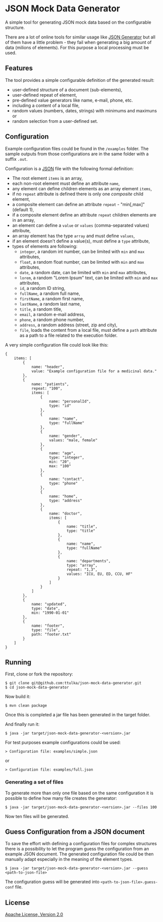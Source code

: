 # JSON Mock Data Generator

A simple tool for generating JSON mock data based on the configurable structure.

There are a lot of online tools for similar usage like [JSON Generator](http://www.json-generator.com) but all of them have a little problem - they fail when generating a big amount of data (milions of elements). For this purpose a local processing must be used.

## Features

The tool provides a simple configurable definition of the generated result:

- user-defined structure of a document (sub-elements),
- user-defined repeat of element,
- pre-defined value generators like name, e-mail, phone, etc.
- including a content of a local file,
- random values (numbers, dates, strings) with minimums and maximuns or
- random selection from a user-defined set.

## Configuration

Example configuration files could be found in the `/examples` folder.
The sample outputs from those configurations are in the same folder with a suffix `.out`.

Configuration is a [JSON](http://www.json.org) file with the following formal definition:

- The root element `items` is an array,
- each non-root element must define an attribute `name`,
- any element can define children elements as an array element `items`,
- if no `repeat` attribute is defined there is only one *composite* child element,
- a composite element can define an attribute `repeat` - "min[,max]" (default 1),
- if a composite element define an attribute `repeat` children elements are in an array,
- an element can define a `value` or `values` (comma-separated values) attribute,
- an array element has the type `array` and must define `values`,
- if an element doesn't define a value(s), must define a `type` attribute,
- types of elements are following:
	- `integer`, a random int number, can be limited with `min` and `max` attributes,
	- `float`, a random float number, can be limited with `min` and `max` attributes,
	- `date`, a random date, can be limited with `min` and `max` attributes,
	- `lorem`, a random "Lorem Ipsum" text, can be limited with `min` and `max` attributes,
	- `id`, a random ID string, 
	- `fullName`, a random full name,
	- `firstName`, a random first name,
	- `lastName`, a random last name,
	- `title`, a random title,
	- `email`, a random e-mail address,
	- `phone`, a random phone number,
	- `address`, a random address (street, zip and city),
	- `file`, loads the content from a local file, must define a `path` attribute as a path to a file related to the execution folder.
	
A very simple configuration file could look like this:

```
{
	items: [
		{
			name: "header",
			value: "Example configuration file for a medicinal data."
		},
		{
			name: "patients",
			repeat: "100",
			items: [
				{
					name: "personalId",
					type: "id"
				},
				{
					name: "name",
					type: "fullName"
				},
				{
					name: "gender",
					values: "male, female"
				},
				{
					name: "age",
					type: "integer",
					min: "20",
					max: "100"
				},
				{
					name: "contact",
					type: "phone"
				},
				{
					name: "home",
					type: "address"
				},
				{
					name: "doctor",
					items: [
						{
							name: "title",
							type: "title"
						},
						{
							name: "name",
							type: "fullName"
						},
                        {
                            name: "departments",
                            type: "array",
                            repeat: "1,3",
                            values: "ICU, EU, ED, CCU, HF"
                        }
					]
				}
			]
		},
		{
			name: "updated",
			type: "date",
			min: "1990-01-01"
		},
		{
			name: "footer",
			type: "file",
			path: "footer.txt"
		}
	]
}
```
	
## Running

First, clone or fork the repository:

```
$ git clone git@github.com:ttulka/json-mock-data-generator.git
$ cd json-mock-data-generator
```
Now build it:
```
$ mvn clean package
```
Once this is completed a jar file has been generated in the target folder.

And finally run it: 

```
$ java -jar target/json-mock-data-generator-<version>.jar
```

For test purposes example configurations could be used:

```
> Configuration file: examples/simple.json
```
or
```
> Configuration file: examples/full.json
```  

### Generating a set of files

To generate more than only one file based on the same configuration it is possible to define how many file creates the generator:

```
$ java -jar target/json-mock-data-generator-<version>.jar --files 100
```

Now ten files will be generated.

## Guess Configuration from a JSON document

To save the effort with defining a configuration files for complex structures there is a possibility to let the program guess the configuration from an example JSON document.
The generated configuration file could be then manually adapt especially in the meaning of the element types.

``
$ java -jar target/json-mock-data-generator-<version>.jar --guess <path-to-json-file>
``

The configuration guess will be generated into `<path-to-json-file>.guess-conf` file.

## License

[Apache License, Version 2.0](http://www.apache.org/licenses/LICENSE-2.0)
